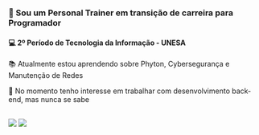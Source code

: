 <h3>💪 Sou um Personal Trainer em transição de carreira para Programador </h3>
<h4>💻 2º Período de Tecnologia da Informação - UNESA </h4>
<p> 📚 Atualmente estou aprendendo sobre Phyton, Cybersegurança e Manutenção de Redes </p>
<p> 👔 No momento tenho interesse em trabalhar com desenvolvimento back-end, mas nunca se sabe </p>

##

<div>
<a href = "mailto:viniciusfranco56@gmail.com" target = "_blank" ><img src="https://img.shields.io/badge/-Gmail-%23333?style=for-the-badge&logo=gmail&logoColor=white" target="_blank"></a>
  <a href="https://www.linkedin.com/in/viniciusfo" target="_blank"> <img src="https://img.shields.io/badge/-LinkedIn-%230077B5?style=for-the-badge&logo=linkedin&logoColor=white" target="_blank"></a> 
</div>
